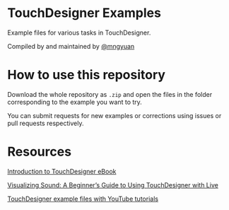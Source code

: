 # TouchDesigner Examples

Example files for various tasks in TouchDesigner.

Compiled by and maintained by [@mngyuan](https://github.com/mngyuan)

# How to use this repository

Download the whole repository as `.zip` and open the files in the folder corresponding to the example you want to try.

You can submit requests for new examples or corrections using issues or pull requests respectively.

# Resources

[Introduction to TouchDesigner eBook](https://nvoid.gitbooks.io/introduction-to-touchdesigner/content/)

[Visualizing Sound: A Beginner’s Guide to Using TouchDesigner with Live](https://www.ableton.com/en/blog/visualizing-sound-a-beginners-guide-to-using-touchdesigner-with-live/)

[TouchDesigner example files with YouTube tutorials](https://github.com/exsstas/TD-tutorials)
